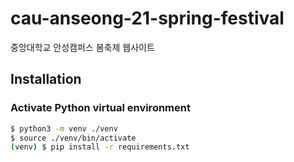 # cau-anseong-21-spring-festival
중앙대학교 안성캠퍼스 봄축제 웹사이트

## Installation

### Activate Python virtual environment
```sh
$ python3 -m venv ./venv
$ source ./venv/bin/activate
(venv) $ pip install -r requirements.txt
```
